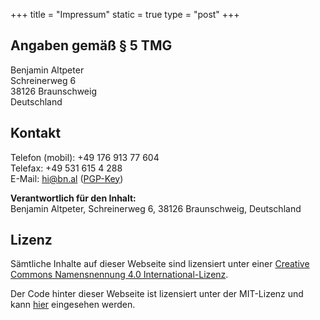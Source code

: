 +++
title = "Impressum"
static = true
type = "post"
+++

## Angaben gemäß § 5 TMG

Benjamin Altpeter  
Schreinerweg 6  
38126 Braunschweig  
Deutschland

## Kontakt

Telefon (mobil): +49 176 913 77 604  
Telefax: +49 531 615 4 288  
E-Mail: hi@bn.al ([PGP-Key](https://benjamin-altpeter.de/00EB2372.asc))

**Verantwortlich für den Inhalt:**  
Benjamin Altpeter, Schreinerweg 6, 38126 Braunschweig, Deutschland

## Lizenz

Sämtliche Inhalte auf dieser Webseite sind lizensiert unter einer [Creative Commons Namensnennung 4.0 International-Lizenz](https://creativecommons.org/licenses/by/4.0/).

Der Code hinter dieser Webseite ist lizensiert unter der MIT-Lizenz und kann [hier](https://github.com/baltpeter/prof-pc.de) eingesehen werden.
